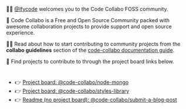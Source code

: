 <!--
## Code Collabo
-->

🙋‍♀️ [@Ifycode](https://github.com/Ifycode) welcomes you to the Code Collabo FOSS community. 

🌈 Code Collabo is a Free and Open Source Community packed with awesome collaboration projects to provide support and open source experience. 

👩‍💻 Read about how to start contributing to community projects from the **collabo guidelines** section of the [code-collabo documentation guide](https://code-collabo.gitbook.io/doc/).

👀 Find projects to contribute to through the project board links below.

#

- 👉 [Project board: @code-collabo/node-mongo](https://github.com/code-collabo/node-mongo-cli/projects)
- 👉 [Project board: @code-collabo/styles-library](https://github.com/code-collabo/styles-library/projects)
- 👉 [Readme (no project board): @code-collabo/submit-a-blog-post](https://github.com/code-collabo/submit-a-blog-post)


<!--
👀 Find main projects in the pinned section below or through the **collabo projects** section of the code-collabo documentation guide.
-->


<!--
## Collabo projects

|[![node-mongo](https://github.com/Ifycode/Ifycode/blob/main/code-collabo/node-mongo-cli.gif?raw=true)](https://code-collabo.gitbook.io/node-mongo/) [node-mongo cli](https://code-collabo.gitbook.io/node-mongo/)| [![styles-library-img](https://user-images.githubusercontent.com/45185388/138577389-57b90219-b8e5-45bf-9b5c-7c11375e107e.png)](https://github.com/code-collabo/styles-library) [styles-library](https://github.com/code-collabo/styles-library)|
|--|--|
-->


<!--

**Here are some ideas to get you started:**

🙋‍♀️ A short introduction - what is your organization all about?
🌈 Contribution guidelines - how can the community get involved?
👩‍💻 Useful resources - where can the community find your docs? Is there anything else the community should know?
🍿 Fun facts - what does your team eat for breakfast?
🧙 Remember, you can do mighty things with the power of [Markdown](https://guides.github.com/features/mastering-markdown/)
-->
